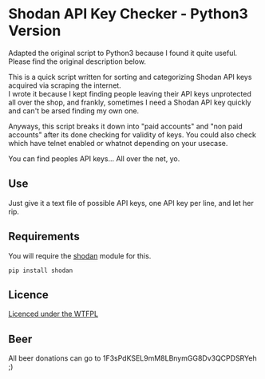 # Shodan API Key Checker - Python3 Version
Adapted the original script to Python3 because I found it quite useful. Please find the original description below. 

This is a quick script written for sorting and categorizing Shodan API keys acquired via scraping the internet.  
I wrote it because I kept finding people leaving their API keys unprotected all over the shop, and frankly, sometimes I need a Shodan API key quickly and can't be arsed finding my own one.

Anyways, this script breaks it down into "paid accounts" and "non paid accounts" after its done checking for validity of keys. You could also check which have telnet enabled or whatnot depending on your usecase.

You can find peoples API keys... All over the net, yo.

## Use
Just give it a text file of possible API keys, one API key per line, and let her rip.

## Requirements
You will require the [shodan](https://github.com/achillean/shodan-python) module for this.  
```
pip install shodan
```

## Licence
[Licenced under the WTFPL](http://wtfpl.net)

## Beer
All beer donations can go to 1F3sPdKSEL9mM8LBnymGG8Dv3QCPDSRYeh ;)
